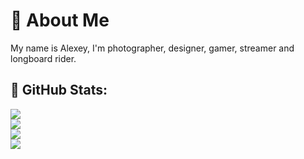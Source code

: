 # :avocado: About Me

My name is Alexey, I'm photographer, designer, gamer, streamer and longboard rider.

## 🗿 GitHub Stats:
<!-- ![](https://github-readme-stats.vercel.app/api?username=frolovlife&theme=gruvbox&hide_border=true&include_all_commits=true&count_private=true)<br/> -->
![](https://github-readme-streak-stats.herokuapp.com/?user=frolovlife&theme=dark&hide_border=true)<br/>
![](https://github-contributor-stats.vercel.app/api?username=frolovlife&limit=2&theme=dark&hide_border=true&combine_all_yearly_contributions=true)<br/>
![](https://github-readme-stats.vercel.app/api/top-langs/?username=frolovlife&theme=dark&hide_border=true&include_all_commits=true&count_private=true)<br/>
![](https://github-profile-trophy.vercel.app/?username=frolovlife&theme=gruvbox&no-frame=true&no-bg=true&margin-w=4)

<!--
**frolovlife/frolovlife** is a ✨ _special_ ✨ repository because its `README.md` (this file) appears on your GitHub profile.

Here are some ideas to get you started:

- 🔭 I’m currently working on ...
- 🌱 I’m currently learning ...
- 👯 I’m looking to collaborate on ...
- 🤔 I’m looking for help with ...
- 💬 Ask me about ...
- 📫 How to reach me: ...
- 😄 Pronouns: ...
- ⚡ Fun fact: ...
-->
